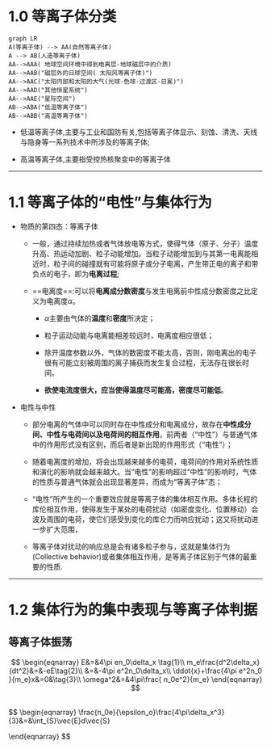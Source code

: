 # 1.0 等离子体分类

```mermaid
graph LR
A(等离子体) --> AA(自然等离子体)
A --> AB(人造等离子体)
AA-->AAA( 地球空间环境中得到电离层-地球磁层中的介质)
AA-->AAB("磁层外的日球空间( 太阳风等离子体)")
AA-->AAC("太阳内部和太阳的大气(光球-色球-过渡区-日冕)")
AA-->AAD("其他恒星系统")
AA-->AAE("星际空间")
AB-->ABA("低温等离子体")
AB-->ABB("高温等离子体")

```

+ 低温等离子体,主要与工业和国防有关,包括等离子体显示、刻蚀、清洗、天线与隐身等一系列技术中所涉及的等离子体;

+ 高温等离子体,主要指受控热核聚变中的等离子体



***

# 1.1 等离子体的“电性”与集体行为

+ 物质的第四态：等离子体
  + 一般，通过持续加热或者气体放电等方式，使得气体（原子、分子）温度升高、热运动加剧、粒子动能增加。当粒子动能增加到与其第一电离能相近时，粒子间的碰撞就有可能将原子或分子电离，产生带正电的离子和带负点的电子，即为**电离过程**;
  
  + ==电离度==:可以将**电离成分数密度**与发生电离前中性成分数密度之比定义为电离度$\alpha$。
  
    + $\alpha$主要由气体的**温度**和**密度**所决定；

    + 粒子运动动能与电离能相差较远时，电离度相应很低；

    + 除开温度参数以外，气体的数密度不能太高，否则，刚电离出的电子很有可能立刻被周围的离子捕获而发生复合过程，无法存在很长时间。

    + **欲使电流度很大，应当使得温度尽可能高，密度尽可能低**。

+ 电性与中性

  + 部分电离的气体中可以同时存在中性成分和电离成分，故存在**中性成分间、中性与电荷间以及电荷间的相互作用**，前两者（“中性”）与普通气体中的作用形式没有区别，而后者是新出现的作用形式（“电性”）；

  + 随着电离度的增加，将会出现越来越多的电荷，电荷间的作用对系统性质和演化的影响就会越来越大。当“电性”的影响超过“中性”的影响时，气体的性质与普通气体就会出现显著差异，而成为“等离子体”态；

  + “电性”所产生的一个重要效应就是等离子体的集体相互作用。多体长程的库伦相互作用，使得发生于某处的电荷扰动（如密度变化、位置移动）会波及周围的电荷，使它们感受到变化的库仑力而响应扰动；这又将扰动进一步扩大范围，

  + 等离子体对扰动的响应总是会有诸多粒子参与，这就是集体行为(Collective behavior)或者集体相互作用，是等离子体区别于气体的最重要的性质.





***

# 1.2 集体行为的集中表现与等离子体判据

## 等离子体振荡

$$
\begin{eqnarray}
E&=&4\pi en_0\delta_x \tag{1}\\
m_e\frac{d^2\delta_x}{dt^2}&=&-eE\tag{2}\\
&=&-4\pi e^2n_0\delta_x\\
\ddot{x}+\frac{4\pi e^2n_0 }{m_e}x&=0&\tag{3}\\
\omega^2&=&4\pi\frac{ n_0e^2}{m_e}
\end{eqnarray}
$$



​                                          
$$
\begin{eqnarray}
\frac{n_0e}{\epsilon_o}\frac{4\pi\delta_x^3}{3}&=&\int_{S}\vec{E}d\vec{S}

\end{eqnarray}
$$
​                                                                                                                                    

